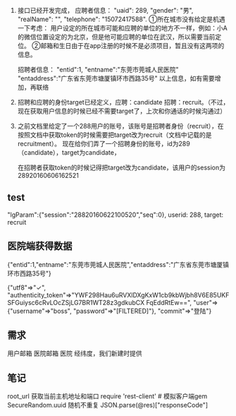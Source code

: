 1.  接口已经开发完成，
      应聘者信息：
           "uaid": 289,
           "gender": "男",
           "realName": "",
           "telephone": "15072417588".
         ①所在城市没有给定是机遇一下考虑：
                   用户设定的所在城市可能和应聘的单位的地方不一样，例如：小A的微信位置设定的为北京，但是他可能应聘的单位在武汉，所以需要当前定位。
         ②邮箱和生日由于在app注册的时候不是必须项目，暂且没有这两项的信息。


      招聘者信息：
         "entid":1,
         "entname":"东莞市莞城人民医院"
         "entaddress":"广东省东莞市塘厦镇环市西路35号"
    以上信息，如有需要增加，再联络

 2.  招聘和应聘的身份target已经定义，应聘：candidate  招聘：recruit。（不过，现在获取用户信息的时候已经不需要target了，上次和你通话的时候沟通过）

 3.  之前文档里给定了一个288用户的账号，该账号是招聘者身份（recruit），在按照文档中获取token的时候需要把target改为recruit（文档中记载的是recruitment）。
      现在给你们弄了一个招聘身份的账号，id为289（candidate），target为candidate，


      在招聘者获取token的时候记得把target改为candidate，该用户的session为  28920160606162521


## test
"lgParam":{"session":"28820160622100520","seq":0},
userid: 288,
target: recruit

## 医院端获得数据
{"entid":1,"entname":"东莞市莞城人民医院","entaddress":"广东省东莞市塘厦镇环市西路35号"}

{"utf8"=>"✓", "authenticity_token"=>"YWF298Hau6uRVXlDXgKxW1cb9kbWjbh8V6E85UKFSFGuiysc6cRvLOcZSjLG7BR1WT28z3gdkubCX
FqEddRtEw==", "user"=>{"username"=>"boss", "password"=>"[FILTERED]"}, "commit"=>"登陆"}


## 需求
用户邮箱
医院邮箱
医院 经纬度，我们新建时提供

## 笔记
root_url 获取当前主机地址和端口
require 'rest-client' # 模拟客户端gem
SecureRandom.uuid 随机不重复
JSON.parse(@res)["responseCode"]
